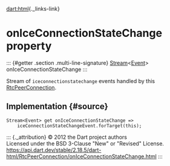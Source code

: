 [dart:html](../../dart-html/dart-html-library){._links-link}

onIceConnectionStateChange property
===================================

::: {#getter .section .multi-line-signature}
[Stream](../../dart-async/stream-class)\<[Event](../event-class)\>
onIceConnectionStateChange
:::

Stream of `iceconnectionstatechange` events handled by this
[RtcPeerConnection](../rtcpeerconnection-class).

Implementation {#source}
--------------

``` {.language-dart data-language="dart"}
Stream<Event> get onIceConnectionStateChange =>
    iceConnectionStateChangeEvent.forTarget(this);
```

::: {._attribution}
© 2012 the Dart project authors\
Licensed under the BSD 3-Clause \"New\" or \"Revised\" License.\
<https://api.dart.dev/stable/2.18.5/dart-html/RtcPeerConnection/onIceConnectionStateChange.html>
:::
